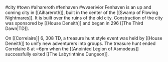 #city #town #aihareroth #fenhaven #wvaerivior
Fenhaven is an up and coming city in [[Aihareroth]], built in the center of the [[Swamp of Flowing Nightmares]]. It is built over the ruins of the old city. Construction of the city was sponsored by [[House Deneith]] and began in 296 [[The Third Dawn|TD]].

On [[Correlaire]] 6, 308 TD, a treasure hunt style event was held by [[House Deneith]] to unify new adventurers into groups. The treasure hunt ended Correlaire 8 at ~6pm when the [[Anointed Legion of Asmodeus]] successfully exited [[The Labyrinthine Dungeon]]. 